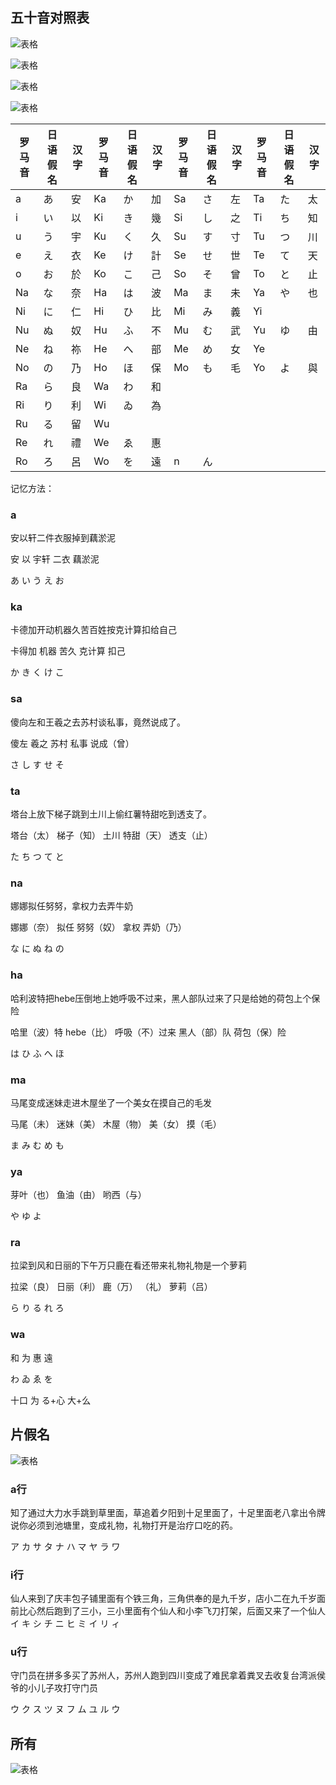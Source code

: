 ## 五十音对照表






![表格](../../images/japan/j-1.png)

![表格](../../images/japan/j-2.png)


![表格](../../images/japan/pic.jpg)

![表格](../../images/japan/japan-table.png)

| 罗马音 | 日语假名 | 汉字 | 罗马音 | 日语假名 | 汉字 | 罗马音 | 日语假名 | 汉字 | 罗马音 | 日语假名 | 汉字 |
| ------ | -------- | ---- | ------ | -------- | ---- | ------ | -------- | ---- | ------ | -------- | ---- |
| a      | あ       | 安   | Ka     | か       | 加   | Sa     | さ       | 左   | Ta     | た       | 太   |
| i      | い       | 以   | Ki     | き       | 幾   | Si     | し       | 之   | Ti     | ち       | 知   |
| u      | う       | 宇   | Ku     | く       | 久   | Su     | す       | 寸   | Tu     | つ       | 川   |
| e      | え       | 衣   | Ke     | け       | 計   | Se     | せ       | 世   | Te     | て       | 天   |
| o      | お       | 於   | Ko     | こ       | 己   | So     | そ       | 曾   | To     | と       | 止   |
| Na     | な       | 奈   | Ha     | は       | 波   | Ma     | ま       | 未   | Ya     | や       | 也   |
| Ni     | に       | 仁   | Hi     | ひ       | 比   | Mi     | み       | 義   | Yi     |          |      |
| Nu     | ぬ       | 奴   | Hu     | ふ       | 不   | Mu     | む       | 武   | Yu     | ゆ       | 由   |
| Ne     | ね       | 祢   | He     | へ       | 部   | Me     | め       | 女   | Ye     |          |      |
| No     | の       | 乃   | Ho     | ほ       | 保   | Mo     | も       | 毛   | Yo     | よ       | 與   |
| Ra     | ら       | 良   | Wa     | わ       | 和   |        |          |      |        |          |      |
| Ri     | り       | 利   | Wi     | ゐ       | 為   |        |          |      |        |          |      |
| Ru     | る       | 留   | Wu     |          |      |        |          |      |        |          |      |
| Re     | れ       | 禮   | We     | ゑ       | 惠   |        |          |      |        |          |      |
| Ro     | ろ       | 呂   | Wo     | を       | 遠   | n      | ん       |      |        |          |      |


记忆方法：

### a

安以轩二件衣服掉到藕淤泥

安  以  宇轩   二衣  藕淤泥

あ  い  う   え   お 


### ka

卡德加开动机器久苦百姓按克计算扣给自己

卡得加  机器  苦久  克计算  扣己


か     き    く    け    こ

### sa


傻向左和王羲之去苏村谈私事，竟然说成了。

傻左 羲之  苏村  私事 说成（曾）


さ   し    す   せ  そ

### ta
 
塔台上放下梯子跳到土川上偷红薯特甜吃到透支了。

塔台（太）  梯子（知）  土川   特甜（天）  透支（止）


た         ち         つ    て         と


### na

娜娜拟任努努，拿权力去弄牛奶

娜娜（奈）   拟任    努努（奴）  拿权  弄奶（乃）


な           に    ぬ        ね    の


### ha


哈利波特把hebe压倒地上她呼吸不过来，黑人部队过来了只是给她的荷包上个保险

哈里（波）特   hebe（比）    呼吸（不）过来  黑人（部）队  荷包（保）险


は             ひ         ふ               へ        ほ


### ma

马尾变成迷妹走进木屋坐了一个美女在摸自己的毛发

马尾（未）  迷妹（美）  木屋（物）  美（女）  摸（毛）


ま         み        む         め      も


### ya

芽叶（也） 鱼油（由） 哟西（与）


や       ゆ        よ


### ra


拉梁到风和日丽的下午万只鹿在看还带来礼物礼物是一个萝莉

拉梁（良）   日丽（利）   鹿（万）   （礼）  萝莉（吕）


ら          り         る         れ        ろ



### wa

和       为          惠          遠


わ       ゐ          ゑ          を

十口     为          る+心        大+么



## 片假名


![表格](../../images/japan/pian.jpg)

### a行

知了通过大力水手跳到草里面，草追着夕阳到十足里面了，十足里面老八拿出令牌说你必须到池塘里，变成礼物，礼物打开是治疗口吃的药。

ア  カ   サ  タ ナ ハ マ  ヤ ラ ワ
 
### i行

仙人来到了庆丰包子铺里面有个铁三角，三角供奉的是九千岁，店小二在九千岁面前比心然后跑到了三小，三小里面有个仙人和小李飞刀打架，后面又来了一个仙人
イ   キ   シ   チ  ニ   ヒ   ミ   イ  リ ィ


### u行
守门员在拼多多买了苏州人，苏州人跑到四川变成了难民拿着粪叉去收复台湾派侯爷的小儿子攻打守门员

ウ ク  ス   ツ  ヌ   フ  ム   ユ   ル   ウ



## 所有

![表格](../../images/japan/group.jpg)